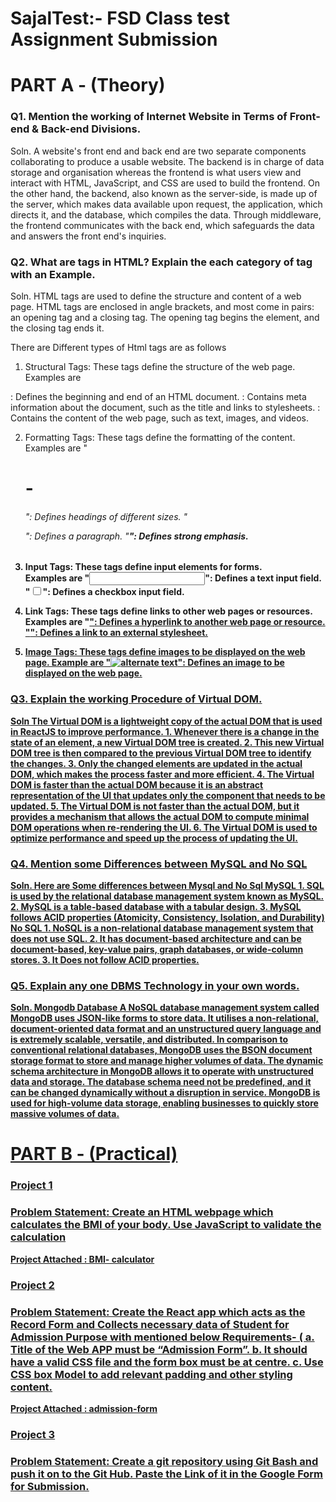 # SajalTest:- FSD Class test Assignment Submission 
# PART A - (Theory) 

<h3>Q1. Mention the working of Internet Website in Terms of Front-end & Back-end Divisions.</h3>
<p>Soln. 
A website's front end and back end are two separate components collaborating to produce a usable website. The backend is in charge of data storage and organisation whereas the frontend is what users view and interact with HTML, JavaScript, and CSS are used to build the frontend. On the other hand, the backend, also known as the server-side, is made up of the server, which makes data available upon request, the application, which directs it, and the database, which compiles the data. Through middleware, the frontend communicates with the back end, which safeguards the data and answers the front end's inquiries.</p>

<h3>Q2. What are tags in HTML? Explain the each category of tag with an Example.</h3>
<p>
Soln.
HTML tags are used to define the structure and content of a web page. HTML tags are enclosed in angle brackets, and most come in pairs: an opening tag and a closing tag. The opening tag begins the element, and the closing tag ends it. 

There are Different types of Html tags are as follows 
1. Structural Tags: These tags define the structure of the web page. 
Examples are 
<html>: Defines the beginning and end of an HTML document.
<head>: Contains meta information about the document, such as the title and links to stylesheets.
<body>: Contains the content of the web page, such as text, images, and videos.
  
2. Formatting Tags: These tags define the formatting of the content. 
Examples are 
"<h1> - <h6>": Defines headings of different sizes.
"<p>": Defines a paragraph.
"<strong>": Defines strong emphasis.
  
3. Input Tags: These tags define input elements for forms.  
Examples are 
"<input type="text">": Defines a text input field.
"<input type="checkbox">": Defines a checkbox input field.
  
4. Link Tags: These tags define links to other web pages or resources. 
Examples are 
"<a href="https://www.example.com">": Defines a hyperlink to another web page or resource.
"<link rel="stylesheet" href="style.css">": Defines a link to an external stylesheet.
  
5. Image Tags: These tags define images to be displayed on the web page. 
Example are 
"<img src="image.jpg/png" alt="alternate text">": Defines an image to be displayed on the web page.
</p>

<h3>Q3. Explain the working Procedure of Virtual DOM. </h3>
<p>Soln 
The Virtual DOM is a lightweight copy of the actual DOM that is used in ReactJS to improve performance.
1. Whenever there is a change in the state of an element, a new Virtual DOM tree is created.
2. This new Virtual DOM tree is then compared to the previous Virtual DOM tree to identify the changes.
3. Only the changed elements are updated in the actual DOM, which makes the process faster and more efficient.
4. The Virtual DOM is faster than the actual DOM because it is an abstract representation of the UI that updates only the component that needs to be updated.
5. The Virtual DOM is not faster than the actual DOM, but it provides a mechanism that allows the actual DOM to compute minimal DOM operations when re-rendering the UI.
6. The Virtual DOM is used to optimize performance and speed up the process of updating the UI.</p>

<h3>Q4. Mention some Differences between MySQL and No SQL</h3>
<p>
Soln. 
Here are Some differences between Mysql and No Sql 
MySQL
1. SQL is used by the relational database management system known as MySQL.
2. MySQL is a table-based database with a tabular design.
3.  MySQL follows ACID properties (Atomicity, Consistency, Isolation, and Durability)
No SQL 
1. NoSQL is a non-relational database management system that does not use SQL.
2.  It has document-based architecture and can be document-based, key-value pairs, graph databases, or wide-column stores.
3. It Does not follow ACID properties. 
</p>
  

<h3>Q5. Explain any one DBMS Technology in your own words.</h3>
<p>
Soln.
Mongodb Database 
A NoSQL database management system called MongoDB uses JSON-like forms to store data. It utilises a non-relational, document-oriented data format and an unstructured query language and is extremely scalable, versatile, and distributed.  In comparison to conventional relational databases, MongoDB uses the BSON document storage format to store and manage higher volumes of data. The dynamic schema architecture in MongoDB allows it to operate with unstructured data and storage. The database schema need not be predefined,  and it can be changed dynamically without a disruption in service. MongoDB is used for high-volume data storage, enabling businesses to quickly store massive volumes of data.
</p>

# PART B - (Practical)
<h3> Project 1 </h3>
<h3> Problem Statement: Create an HTML webpage which calculates the BMI of your body. Use JavaScript to validate the calculation </h3>
<p>Project Attached : BMI- calculator </p>
  
<h3>Project 2 </h3>
<h3>Problem Statement: Create the React app which acts as the Record Form and Collects necessary data of Student for Admission Purpose with mentioned below Requirements- ( a. Title of the Web APP must be “Admission Form”. b. It should have a valid CSS file and the form box must be at centre. c. Use CSS box Model to add relevant padding and other styling content.</h3>
<p>Project Attached : admission-form</p>

<h3>Project 3 </h3>
<h3>Problem Statement:  Create a git repository using Git Bash and push it on to the Git Hub. Paste the Link of it in the  Google Form for Submission.</h3>
  
  
  
  
  
  
